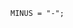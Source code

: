 <!-- This file is generated automatically by infrastructure scripts. Please don't edit by hand. -->

```{ .ebnf .slang-ebnf #MINUS }
MINUS = "-";
```
